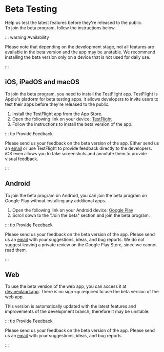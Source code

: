 # Beta Testing

Help us test the latest features before they're released to the public.\
To join the beta program, follow the instructions below.

::: warning Availability

Please note that depending on the development stage, not all features are available in the beta version and the app may be unstable.
We recommend installing the beta version only on a device that is not used for daily use.

:::

## iOS, iPadOS and macOS

To join the beta program, you need to install the TestFlight app. TestFlight is Apple's platform for beta testing apps. It allows developers to invite users to test their apps before they're released to the public.

1. Install the TestFlight app from the App Store.
2. Open the following link on your device: [TestFlight](https://testflight.apple.com/join/PABWZys2)
3. Follow the instructions to install the beta version of the app.

::: tip Provide Feedback

Please send us your feedback on the beta version of the app. Either send us an [email](mailto:app-feedback@informatik.sexy) or use TestFlight to provide feedback directly to the developers. iOS even allows you to take screenshots and annotate them to provide visual feedback.

:::

## Android

To join the beta program on Android, you can join the beta program on Google Play without installing any additional apps.

1. Open the following link on your Android device: [Google Play](https://play.google.com/store/apps/details?id=app.neuland)
2. Scroll down to the "Join the beta" section and join the beta program.

::: tip Provide Feedback

Please send us your feedback on the beta version of the app. Please send us an [email](mailto:app-feedback@informatik.sexy) with your suggestions, ideas, and bug reports.
We do not suggest leaving a private review on the Google Play Store, since we cannot read them.

:::

## Web

To use the beta version of the web app, you can access it at [dev.neuland.app](https://dev.neuland.app). There is no sign-up required to use the beta version of the web app.

This version is automatically updated with the latest features and improvements of the development branch, therefore it may be unstable.

::: tip Provide Feedback

Please send us your feedback on the beta version of the app. Please send us an [email](mailto:app-feedback@informatik.sexy) with your suggestions, ideas, and bug reports.

:::
